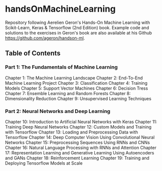 # handsOnMachineLearning

Repository following Aerelien Geron's Hands-On Machine Learning with Scikit-Learn, Keras & Tensorflow (2nd Edition) book. Example code and solutions to the exercises in Geron's book are also available at his Github https://github.com/ageron/handson-ml.


## Table of Contents
### Part 1: The Fundamentals of Machine Learning
Chapter 1: The Machine Learning Landscape
Chapter 2: End-To-End Machine Learning Project
Chapter 3: Classification
Chapter 4: Training Models 
Chapter 5: Support Vector Machines
Chapter 6: Decision Tress
Chapter 7: Ensemble Learning and Random Forests
Chapter 8: Dimensionality Reduction
Chapter 9: Unsupervised Learning Techniques

### Part 2: Neural Networks and Deep Learning
Chapter 10: Introduction to Artificial Neural Networks with Keras
Chapter 11: Training Deep Neural Networks
Chapter 12: Custom Models and Training with Tensorflow 
Chapter 13: Loading and Preprocessing Data with Tensorflow
Chapter 14: Deep Computer Vision Using Convolutional Neural Networks
Chapter 15: Preprocessing Sequences Using RNNs and CNNs
Chapter 16: Natural Language Processing with RNNs and Attention
Chapter 17: Representation Learning and Generative Learning Using Autoencoders and GANs
Chapter 18: Reinforcement Learning
Chapter 19: Training and Deploying Tensorflow Models at Scale
